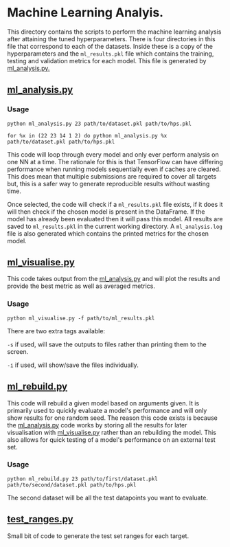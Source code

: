 # Machine Learning Analyis.

This directory contains the scripts to perform the machine learning analysis after attaining the tuned hyperparameters. There is four directories in this file that correspond to each of the datasets. Inside these is a copy of the hyperparameters and the ```ml_results.pkl``` file which contains the training, testing and validation metrics for each model. This file is generated by [ml_analysis.py.](ml_analyis.py)

## [ml_analysis.py](ml_analyis.py)

### Usage
```python ml_analysis.py 23 path/to/dataset.pkl path/to/hps.pkl```

```for %x in (22 23 14 1 2) do python ml_analysis.py %x path/to/dataset.pkl path/to/hps.pkl ```

This code will loop through every model and only ever perform analysis on one NN at a time. The rationale for this is that TensorFlow can have differing performance when running models sequentially even if caches are cleared. This does mean that multiple submissions are required to cover all targets but, this is a safer way to generate reproducible results without wasting time.

Once selected, the code will check if a ```ml_results.pkl``` file exists, if it does it will then check if the chosen model is present in the DataFrame. If the model has already been evaluated then it will pass this model. All results are saved to ```ml_results.pkl``` in the current working directory. A ```ml_analysis.log``` file is also generated which contains the printed metrics for the chosen model.

## [ml_visualise.py](ml_visualise.py)

This code takes output from the [ml_analysis.py](ml_analyis.py) and will plot the results and provide the best metric as well as averaged metrics.
### Usage

```python ml_visualise.py -f path/to/ml_results.pkl```

There are two extra tags available:

``` -s ``` if used, will save the outputs to files rather than printing them to the screen.

``` -i ``` if used, will show/save the files individually.

## [ml_rebuild.py](ml_rebuild.py)

This code will rebuild a given model based on arguments given. It is primarily used to quickly evaluate a model's performance and will only show results for one random seed. The reason this code exists is because the [ml_analysis.py](ml_analyis.py) code works by storing all the results for later visualisation with [ml_visualise.py](ml_visualise.py) rather than an rebuilding the model. This also allows for quick testing of a model's performance on an external test set.

### Usage

```python ml_rebuild.py 23 path/to/first/dataset.pkl path/to/second/dataset.pkl path/to/hps.pkl```

The second dataset will be all the test datapoints you want to evaluate.


## [test_ranges.py](test_ranges.py)

Small bit of code to generate the test set ranges for each target.



